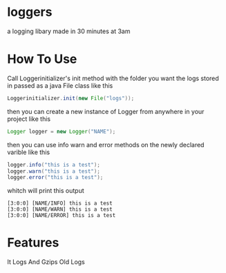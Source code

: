 # loggers
a logging libary made in 30 minutes at 3am


# How To Use

Call Loggerinitializer's init method with the folder you want the logs stored in passed as a java File class like this

```java
Loggerinitializer.init(new File("logs"));
```

then you can create a new instance of Logger from anywhere in your project like this

```java
Logger logger = new Logger("NAME");
```

then you can use info warn and error methods on the newly declared varible like this

```java
logger.info("this is a test");
logger.warn("this is a test");
logger.error("this is a test");
```

whitch will print this output

```
[3:0:0] [NAME/INFO] this is a test
[3:0:0] [NAME/WARN] this is a test
[3:0:0] [NAME/ERROR] this is a test
```

# Features

It Logs And Gzips Old Logs
